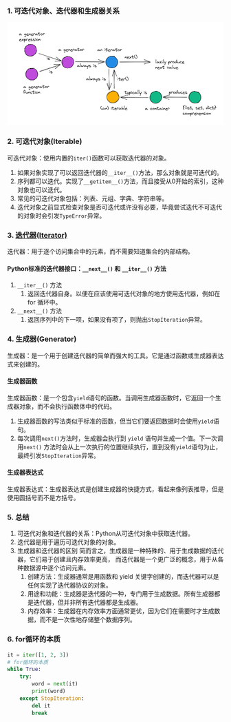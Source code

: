 ### 1. 可迭代对象、迭代器和生成器关系
![迭代器和生成器关系](./iterator_and_generator.png)

### 2. 可迭代对象(Iterable)
可迭代对象：使用内置的`iter()`函数可以获取迭代器的对象。

1. 如果对象实现了可以返回迭代器的`__iter__()`方法，那么对象就是可迭代的。
2. 序列都可以迭代。实现了`__getitem__()`方法，而且接受从0开始的索引，这种对象也可以迭代。
3. 常见的可迭代对象包括：列表、元组、字典、字符串等。
4. 迭代对象之前显式检查对象是否可迭代或许没有必要，毕竟尝试迭代不可迭代的对象时会引发`TypeError`异常。

### 3. [迭代器(Iterator)](https://www.runoob.com/python3/python3-iterator-generator.html)
迭代器：用于逐个访问集合中的元素，而不需要知道集合的内部结构。

#### Python标准的迭代器接口：`__next__()` 和 `__iter__()` 方法
1. `__iter__()` 方法 
   1. 返回迭代器自身。以便在应该使用可迭代对象的地方使用迭代器，例如在 for 循环中。
2. `__next__()` 方法 
   1. 返回序列中的下一项，如果没有项了，则抛出`StopIteration`异常。

### 4. 生成器(Generator)
生成器：是一个用于创建迭代器的简单而强大的工具。它是通过函数或生成器表达式来创建的。

#### 生成器函数
生成器函数：是一个包含`yield`语句的函数。当调用生成器函数时，它返回一个生成器对象，而不会执行函数体中的代码。
1. 生成器函数的写法类似于标准的函数，但当它们要返回数据时会使用`yield`语句。
2. 每次调用`next()`方法时，生成器会执行到 `yield` 语句并生成一个值。下一次调用`next()`
   方法时会从上一次执行的位置继续执行，直到没有`yield`语句为止，最终引发`StopIteration`异常。
#### 生成器表达式
生成器表达式：生成器表达式是创建生成器的快捷方式，看起来像列表推导，但是使用圆括号而不是方括号。

### 5. 总结
1. 可迭代对象和迭代器的关系：Python从可迭代对象中获取迭代器。
2. 迭代器是用于遍历可迭代对象的对象。
3. 生成器和迭代器的区别 
简而言之，生成器是一种特殊的、用于生成数据的迭代器，它们易于创建且内存效率更高，
而迭代器是一个更广泛的概念，用于从各种数据源中逐个访问元素。
   1. 创建方法：生成器通常是用函数和 yield 关键字创建的，而迭代器可以是任何实现了迭代器协议的对象。 
   2. 用途和功能：生成器是迭代器的一种，专门用于生成数据。所有生成器都是迭代器，但并非所有迭代器都是生成器。
   3. 内存效率：生成器在内存效率方面通常更优，因为它们在需要时才生成数据，而不是一次性地存储整个数据序列。

### 6. for循环的本质
```python
it = iter([1, 2, 3])
# for循环的本质
while True:
    try:
        word = next(it)
        print(word)
    except StopIteration:
        del it
        break
```

